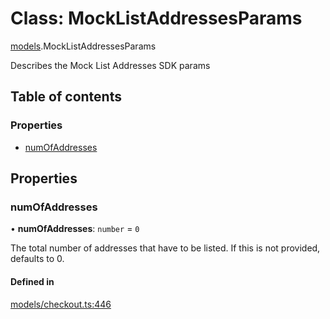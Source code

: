# Class: MockListAddressesParams

[models](../wiki/models).MockListAddressesParams

Describes the Mock List Addresses SDK params

## Table of contents

### Properties

- [numOfAddresses](../wiki/models.MockListAddressesParams#numofaddresses)

## Properties

### numOfAddresses

• **numOfAddresses**: `number` = `0`

The total number of addresses that have to be listed. If this is not provided, defaults to 0.

#### Defined in

[models/checkout.ts:446](https://gitlab.com/baliganikhil/blackmirror-sdk/-/blob/349365c/src/models/checkout.ts#L446)
